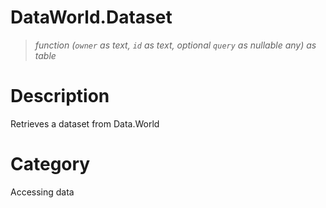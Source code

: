 ﻿# DataWorld.Dataset

> _function (<code>owner</code> as text, <code>id</code> as text, optional <code>query</code> as nullable any) as table_
# Description 
Retrieves a dataset from Data.World

# Category 
Accessing data

